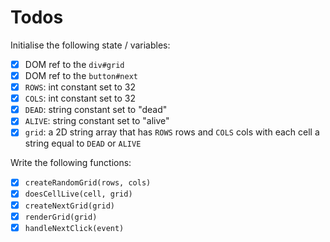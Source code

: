# Todos

Initialise the following state / variables:

- [x] DOM ref to the `div#grid`
- [x] DOM ref to the `button#next`
- [x] `ROWS`: int constant set to 32
- [x] `COLS`: int constant set to 32
- [x] `DEAD`: string constant set to "dead"
- [x] `ALIVE`: string constant set to "alive"
- [x] `grid`: a 2D string array that has `ROWS` rows and `COLS` cols with each cell a string equal to `DEAD` or `ALIVE`

Write the following functions:

- [x] `createRandomGrid(rows, cols)`
- [x] `doesCellLive(cell, grid)`
- [x] `createNextGrid(grid)`
- [x] `renderGrid(grid)`
- [x] `handleNextClick(event)`
